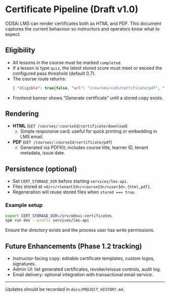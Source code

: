 # Certificate Pipeline (Draft v1.0)

ODSAi LMS can render certificates both as HTML and PDF. This document captures the current behaviour so instructors and operators know what to expect.

## Eligibility
- All lessons in the course must be marked `completed`.
- If a lesson is type `quiz`, the latest stored score must meet or exceed the configured pass threshold (default 0.7).
- The course route returns:
  ```json
  { "eligible": true|false, "url": "/courses/<id>/certificate/pdf", "stored": true|false }
  ```
- Frontend banner shows “Generate certificate” until a stored copy exists.

## Rendering
- **HTML** (`GET /courses/:courseId/certificate/download`)
  - Simple responsive card; useful for quick printing or embedding in LMS email.
- **PDF** (`GET /courses/:courseId/certificate/pdf`)
  - Generated via PDFKit; includes course title, learner ID, tenant metadata, issue date.

## Persistence (optional)
- Set `CERT_STORAGE_DIR` before starting `services/lms-api`.
- Files stored at `<dir>/<tenantId>/<courseId>/<userId>.{html,pdf}`.
- Regeneration will reuse stored files when `stored === true`.

### Example setup
```bash
export CERT_STORAGE_DIR=/srv/odsui-certificates
npm run dev --prefix services/lms-api
```

Ensure the directory exists and the process user has write permissions.

## Future Enhancements (Phase 1.2 tracking)
- Instructor-facing copy: editable certificate templates, custom logos, signatures.
- Admin UI: list generated certificates, revoke/reissue controls, audit log.
- Email delivery: optional integration with transactional email service.

---
Updates should be recorded in `docs/PROJECT_HISTORY.md`.
